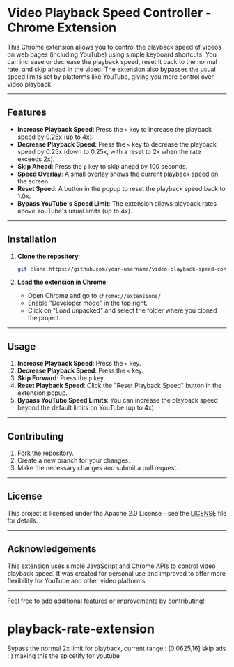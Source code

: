 # Video Playback Speed Controller - Chrome Extension

This Chrome extension allows you to control the playback speed of videos on web pages (including YouTube) using simple keyboard shortcuts. You can increase or decrease the playback speed, reset it back to the normal rate, and skip ahead in the video. The extension also bypasses the usual speed limits set by platforms like YouTube, giving you more control over video playback.

---

## Features
- **Increase Playback Speed**: Press the `>` key to increase the playback speed by 0.25x (up to 4x).
- **Decrease Playback Speed**: Press the `<` key to decrease the playback speed by 0.25x (down to 0.25x, with a reset to 2x when the rate exceeds 2x).
- **Skip Ahead**: Press the `p` key to skip ahead by 100 seconds.
- **Speed Overlay**: A small overlay shows the current playback speed on the screen.
- **Reset Speed**: A button in the popup to reset the playback speed back to 1.0x.
- **Bypass YouTube's Speed Limit**: The extension allows playback rates above YouTube's usual limits (up to 4x).

---

## Installation

1. **Clone the repository**:
   ```bash
   git clone https://github.com/your-username/video-playback-speed-controller.git
   ```

2. **Load the extension in Chrome**:
   - Open Chrome and go to `chrome://extensions/`
   - Enable "Developer mode" in the top right.
   - Click on "Load unpacked" and select the folder where you cloned the project.

---

## Usage

1. **Increase Playback Speed**: Press the `>` key.
2. **Decrease Playback Speed**: Press the `<` key.
3. **Skip Forward**: Press the `p` key.
4. **Reset Playback Speed**: Click the "Reset Playback Speed" button in the extension popup.
5. **Bypass YouTube Speed Limits**: You can increase the playback speed beyond the default limits on YouTube (up to 4x).

---

## Contributing

1. Fork the repository.
2. Create a new branch for your changes.
3. Make the necessary changes and submit a pull request.

---

## License

This project is licensed under the Apache 2.0 License - see the [LICENSE](LICENSE) file for details.

---

## Acknowledgements

This extension uses simple JavaScript and Chrome APIs to control video playback speed. It was created for personal use and improved to offer more flexibility for YouTube and other video platforms.

---

Feel free to add additional features or improvements by contributing!
# playback-rate-extension
Bypass the normal 2x limit for playback, current range : [0.0625,16]
skip ads : ) 
making this the spicetify for youtube

